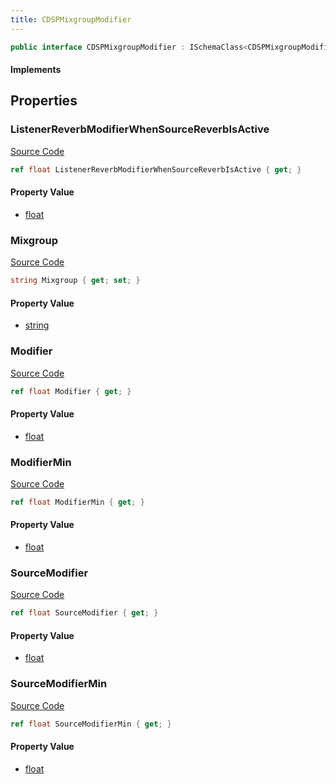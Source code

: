 ```yaml
---
title: CDSPMixgroupModifier
---
```


```csharp
public interface CDSPMixgroupModifier : ISchemaClass<CDSPMixgroupModifier>, ISchemaField, ISchemaClass, INativeHandle
```

#### Implements

## Properties

### ListenerReverbModifierWhenSourceReverbIsActive

[Source Code](https://github.com/swiftly-solution/swiftlys2/blob/beta/managed/src/SwiftlyS2.Generated/Schemas/Interfaces/CDSPMixgroupModifier.cs#L26)

```csharp
ref float ListenerReverbModifierWhenSourceReverbIsActive { get; }
```

#### Property Value

- [float](https://learn.microsoft.com/dotnet/api/system.single)

### Mixgroup

[Source Code](https://github.com/swiftly-solution/swiftlys2/blob/beta/managed/src/SwiftlyS2.Generated/Schemas/Interfaces/CDSPMixgroupModifier.cs#L16)

```csharp
string Mixgroup { get; set; }
```

#### Property Value

- [string](https://learn.microsoft.com/dotnet/api/system.string)

### Modifier

[Source Code](https://github.com/swiftly-solution/swiftlys2/blob/beta/managed/src/SwiftlyS2.Generated/Schemas/Interfaces/CDSPMixgroupModifier.cs#L18)

```csharp
ref float Modifier { get; }
```

#### Property Value

- [float](https://learn.microsoft.com/dotnet/api/system.single)

### ModifierMin

[Source Code](https://github.com/swiftly-solution/swiftlys2/blob/beta/managed/src/SwiftlyS2.Generated/Schemas/Interfaces/CDSPMixgroupModifier.cs#L20)

```csharp
ref float ModifierMin { get; }
```

#### Property Value

- [float](https://learn.microsoft.com/dotnet/api/system.single)

### SourceModifier

[Source Code](https://github.com/swiftly-solution/swiftlys2/blob/beta/managed/src/SwiftlyS2.Generated/Schemas/Interfaces/CDSPMixgroupModifier.cs#L22)

```csharp
ref float SourceModifier { get; }
```

#### Property Value

- [float](https://learn.microsoft.com/dotnet/api/system.single)

### SourceModifierMin

[Source Code](https://github.com/swiftly-solution/swiftlys2/blob/beta/managed/src/SwiftlyS2.Generated/Schemas/Interfaces/CDSPMixgroupModifier.cs#L24)

```csharp
ref float SourceModifierMin { get; }
```

#### Property Value

- [float](https://learn.microsoft.com/dotnet/api/system.single)

